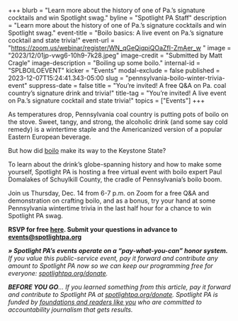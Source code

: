 +++
blurb = "Learn more about the history of one of Pa.’s signature cocktails and win Spotlight swag."
byline = "Spotlight PA Staff"
description = "Learn more about the history of one of Pa.’s signature cocktails and win Spotlight swag."
event-title = "Boilo basics: A live event on Pa.’s signature cocktail and state trivia!"
event-url = "https://zoom.us/webinar/register/WN_qGeQjqpiQOaZfI-ZmAer_w "
image = "2023/12/01jp-vwg6-10h9-7k28.jpeg"
image-credit = "Submitted by Matt Cragle"
image-description = "Boiling up some boilo."
internal-id = "SPLBOILOEVENT"
kicker = "Events"
modal-exclude = false
published = 2023-12-07T15:24:41.343-05:00
slug = "pennsylvania-boilo-winter-trivia-event"
suppress-date = false
title = "You’re invited! A free Q&A on Pa. coal country’s signature drink and trivia!"
title-tag = "You’re invited! A live event on Pa.’s signature cocktail and state trivia!"
topics = ["Events"]
+++

As temperatures drop, Pennsylvania coal country is putting pots of boilo on the stove. Sweet, tangy, and strong, the alcoholic drink (and some say cold remedy) is a wintertime staple and the Americanized version of a popular Eastern European beverage.

But how did <a href="https://www.spotlightpa.org/newsletters/palocal/theres-no-wrong-way-to-make-boilo-this-winter/">boilo</a> make its way to the Keystone State?

To learn about the drink’s globe-spanning history and how to make some yourself, Spotlight PA is hosting a free virtual event with boilo expert Paul Domalakes of Schuylkill County, the cradle of Pennsylvania’s boilo boom.

Join us Thursday, Dec. 14 from 6-7 p.m. on Zoom for a free Q&amp;A and demonstration on crafting boilo, and as a bonus, try your hand at some Pennsylvania wintertime trivia in the last half hour for a chance to win Spotlight PA swag.<strong></strong>

<strong>RSVP for free </strong><a href="https://zoom.us/webinar/register/WN_qGeQjqpiQOaZfI-ZmAer_w"><strong>here</strong></a><strong>. Submit your questions in advance to </strong><a href="mailto:events@spotlightpa.org"><strong>events@spotlightpa.org</strong></a>

<strong><em>» Spotlight PA’s events operate on a “pay-what-you-can” honor system.</em></strong><em> If you value this public-service event, pay it forward and contribute any amount to Spotlight PA now so we can keep our programming free for everyone: </em><a href="http://spotlightpa.org/donate"><em>spotlightpa.org/donate</em></a><em>.</em>

<strong><em>BEFORE YOU GO</em></strong><em>… If you learned something from this article, pay it forward and contribute to Spotlight PA at </em><a href="http://spotlightpa.org/donate"><em>spotlightpa.org/donate</em></a><em>. Spotlight PA is funded by </em><a href="https://www.spotlightpa.org/support"><em>foundations and readers like you</em></a><em> who are committed to accountability journalism that gets results.</em>

